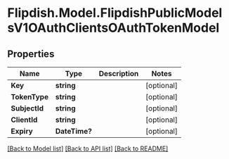 # Flipdish.Model.FlipdishPublicModelsV1OAuthClientsOAuthTokenModel
## Properties

Name | Type | Description | Notes
------------ | ------------- | ------------- | -------------
**Key** | **string** |  | [optional] 
**TokenType** | **string** |  | [optional] 
**SubjectId** | **string** |  | [optional] 
**ClientId** | **string** |  | [optional] 
**Expiry** | **DateTime?** |  | [optional] 

[[Back to Model list]](../README.md#documentation-for-models) [[Back to API list]](../README.md#documentation-for-api-endpoints) [[Back to README]](../README.md)

